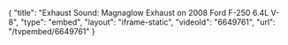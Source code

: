 {
    "title": "Exhaust Sound: Magnaglow Exhaust on 2008 Ford F-250 6.4L V-8",
    "type": "embed",
    "layout": "iframe-static",
    "videoId": "6649761",
    "url": "\/tvpembed\/6649761"
}